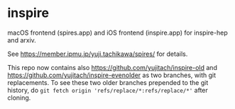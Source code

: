 inspire
=======

macOS frontend (spires.app) and iOS frontend (inspire.app) for inspire-hep and arxiv.

See https://member.ipmu.jp/yuji.tachikawa/spires/ for details.

This repo now contains also https://github.com/yujitach/inspire-old and https://github.com/yujitach/inspire-evenolder as two branches, with git replacements. To see these two older branches prepended to the git history, do `git fetch origin 'refs/replace/*:refs/replace/*'` after cloning.
